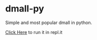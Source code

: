 # dmall-py
Simple and most popular dmall in python.


[Click Here](https://repl.it/github/kazion1337/dmall-py) to run it in repl.it
